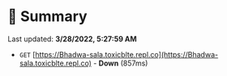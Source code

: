 # 📖 Summary
Last updated: **3/28/2022, 5:27:59 AM**

- `GET` [https://Bhadwa-sala.toxicblte.repl.co](https://Bhadwa-sala.toxicblte.repl.co) - **Down** (857ms)
